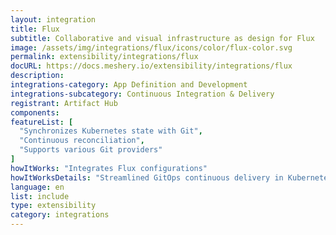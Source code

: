 ```yaml
---
layout: integration
title: Flux
subtitle: Collaborative and visual infrastructure as design for Flux
image: /assets/img/integrations/flux/icons/color/flux-color.svg
permalink: extensibility/integrations/flux
docURL: https://docs.meshery.io/extensibility/integrations/flux
description: 
integrations-category: App Definition and Development
integrations-subcategory: Continuous Integration & Delivery
registrant: Artifact Hub
components: 
featureList: [
  "Synchronizes Kubernetes state with Git",
  "Continuous reconciliation",
  "Supports various Git providers"
]
howItWorks: "Integrates Flux configurations"
howItWorksDetails: "Streamlined GitOps continuous delivery in Kubernetes"
language: en
list: include
type: extensibility
category: integrations
---
```

